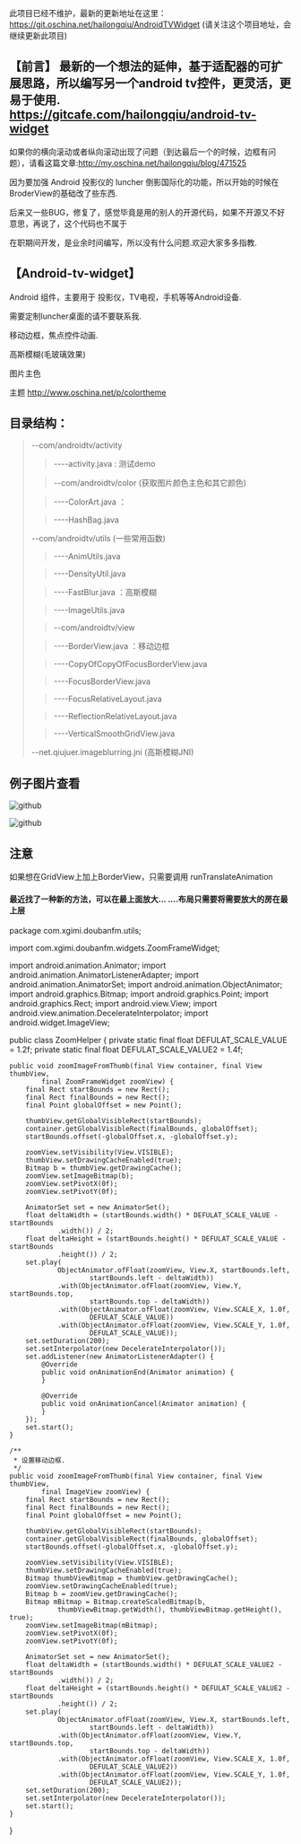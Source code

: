 此项目已经不维护，最新的更新地址在这里：https://git.oschina.net/hailongqiu/AndroidTVWidget (请关注这个项目地址，会继续更新此项目)

【前言】 最新的一个想法的延伸，基于适配器的可扩展思路，所以编写另一个android tv控件，更灵活，更易于使用.
https://gitcafe.com/hailongqiu/android-tv-widget
---------------------------

如果你的横向滚动或者纵向滚动出现了问题（到达最后一个的时候，边框有问题），请看这篇文章:http://my.oschina.net/hailongqiu/blog/471525

因为要加强 Android 投影仪的 luncher 倒影国际化的功能，所以开始的时候在BroderView的基础改了些东西.

后来又一些BUG，修复了，感觉毕竟是用的别人的开源代码，如果不开源又不好意思，再说了，这个代码也不属于

在职期间开发，是业余时间编写，所以没有什么问题.欢迎大家多多指教.

【Android-tv-widget】
---------------------------

Android 组件，主要用于 投影仪，TV电视，手机等等Android设备.

需要定制luncher桌面的请不要联系我.

移动边框，焦点控件动画.

高斯模糊(毛玻璃效果)

图片主色

主题  http://www.oschina.net/p/colortheme

目录结构：
---------------------------
> --com/androidtv/activity
>
>> ----activity.java : 测试demo
>
>>--com/androidtv/color (获取图片颜色主色和其它颜色)
>
>>----ColorArt.java ：
>
>>----HashBag.java
>
>--com/androidtv/utils (一些常用函数)
>
>>----AnimUtils.java
>
>>----DensityUtil.java
>
>>----FastBlur.java  ：高斯模糊
>
>>----ImageUtils.java
>
>>--com/androidtv/view
>
>>----BorderView.java ：移动边框
>
>>----CopyOfCopyOfFocusBorderView.java
>
>>----FocusBorderView.java
>
>>----FocusRelativeLayout.java
>
>>----ReflectionRelativeLayout.java
>
>>----VerticalSmoothGridView.java
>
>--net.qiujuer.imageblurring.jni (高斯模糊JNI)

例子图片查看
----------------------------------

![github](https://github.com/FrozenFreeFall/Android-tv-widget/blob/master/demo/QQ%E5%9B%BE%E7%89%8720150123025437.png)

![github](https://github.com/FrozenFreeFall/Android-tv-widget/blob/master/demo/QQ%E5%9B%BE%E7%89%8720150123025444.jpg)

注意
----------------------------------

如果想在GridView上加上BorderView，只需要调用 runTranslateAnimation



#### 最近找了一种新的方法，可以在最上面放大... ....布局只需要将需要放大的房在最上层 #####
package com.xgimi.doubanfm.utils;

import com.xgimi.doubanfm.widgets.ZoomFrameWidget;

import android.animation.Animator;
import android.animation.AnimatorListenerAdapter;
import android.animation.AnimatorSet;
import android.animation.ObjectAnimator;
import android.graphics.Bitmap;
import android.graphics.Point;
import android.graphics.Rect;
import android.view.View;
import android.view.animation.DecelerateInterpolator;
import android.widget.ImageView;

public class ZoomHelper {
	private static final float DEFULAT_SCALE_VALUE = 1.2f;
	private static final float DEFULAT_SCALE_VALUE2 = 1.4f;

	public void zoomImageFromThumb(final View container, final View thumbView,
			final ZoomFrameWidget zoomView) {
		final Rect startBounds = new Rect();
		final Rect finalBounds = new Rect();
		final Point globalOffset = new Point();

		thumbView.getGlobalVisibleRect(startBounds);
		container.getGlobalVisibleRect(finalBounds, globalOffset);
		startBounds.offset(-globalOffset.x, -globalOffset.y);

		zoomView.setVisibility(View.VISIBLE);
		thumbView.setDrawingCacheEnabled(true);
		Bitmap b = thumbView.getDrawingCache();
		zoomView.setImageBitmap(b);
		zoomView.setPivotX(0f);
		zoomView.setPivotY(0f);

		AnimatorSet set = new AnimatorSet();
		float deltaWidth = (startBounds.width() * DEFULAT_SCALE_VALUE - startBounds
				.width()) / 2;
		float deltaHeight = (startBounds.height() * DEFULAT_SCALE_VALUE - startBounds
				.height()) / 2;
		set.play(
				ObjectAnimator.ofFloat(zoomView, View.X, startBounds.left,
						startBounds.left - deltaWidth))
				.with(ObjectAnimator.ofFloat(zoomView, View.Y, startBounds.top,
						startBounds.top - deltaWidth))
				.with(ObjectAnimator.ofFloat(zoomView, View.SCALE_X, 1.0f,
						DEFULAT_SCALE_VALUE))
				.with(ObjectAnimator.ofFloat(zoomView, View.SCALE_Y, 1.0f,
						DEFULAT_SCALE_VALUE));
		set.setDuration(200);
		set.setInterpolator(new DecelerateInterpolator());
		set.addListener(new AnimatorListenerAdapter() {
			@Override
			public void onAnimationEnd(Animator animation) {
			}

			@Override
			public void onAnimationCancel(Animator animation) {
			}
		});
		set.start();
	}

	/**
	 * 设置移动边框.
	 */
	public void zoomImageFromThumb(final View container, final View thumbView,
			final ImageView zoomView) {
		final Rect startBounds = new Rect();
		final Rect finalBounds = new Rect();
		final Point globalOffset = new Point();

		thumbView.getGlobalVisibleRect(startBounds);
		container.getGlobalVisibleRect(finalBounds, globalOffset);
		startBounds.offset(-globalOffset.x, -globalOffset.y);

		zoomView.setVisibility(View.VISIBLE);
		thumbView.setDrawingCacheEnabled(true);
		Bitmap thumbViewBitmap = thumbView.getDrawingCache();
		zoomView.setDrawingCacheEnabled(true);
		Bitmap b = zoomView.getDrawingCache();
		Bitmap mBitmap = Bitmap.createScaledBitmap(b,
				thumbViewBitmap.getWidth(), thumbViewBitmap.getHeight(), true);
		zoomView.setImageBitmap(mBitmap);
		zoomView.setPivotX(0f);
		zoomView.setPivotY(0f);

		AnimatorSet set = new AnimatorSet();
		float deltaWidth = (startBounds.width() * DEFULAT_SCALE_VALUE2 - startBounds
				.width()) / 2;
		float deltaHeight = (startBounds.height() * DEFULAT_SCALE_VALUE2 - startBounds
				.height()) / 2;
		set.play(
				ObjectAnimator.ofFloat(zoomView, View.X, startBounds.left,
						startBounds.left - deltaWidth))
				.with(ObjectAnimator.ofFloat(zoomView, View.Y, startBounds.top,
						startBounds.top - deltaWidth))
				.with(ObjectAnimator.ofFloat(zoomView, View.SCALE_X, 1.0f,
						DEFULAT_SCALE_VALUE2))
				.with(ObjectAnimator.ofFloat(zoomView, View.SCALE_Y, 1.0f,
						DEFULAT_SCALE_VALUE2));
		set.setDuration(200);
		set.setInterpolator(new DecelerateInterpolator());
		set.start();
	}
}
